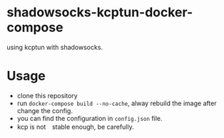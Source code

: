 # shadowsocks-kcptun-docker-compose

using kcptun with shadowsocks.

# Usage

- clone this repository
- run `docker-compose build --no-cache`, alway rebuild the image after change the config.
- you can find the configuration in `config.json` file.
- kcp is not　stable enough, be carefully.


